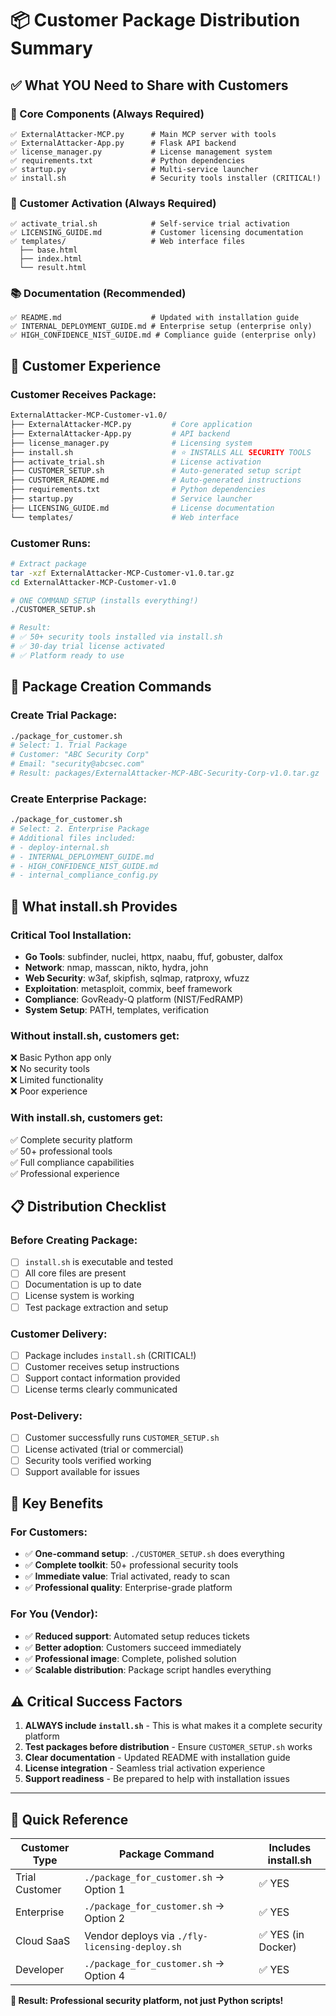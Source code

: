 # 📦 Customer Package Distribution Summary

## ✅ **What YOU Need to Share with Customers**

### **🔧 Core Components (Always Required)**
```
✅ ExternalAttacker-MCP.py      # Main MCP server with tools
✅ ExternalAttacker-App.py      # Flask API backend  
✅ license_manager.py           # License management system
✅ requirements.txt             # Python dependencies
✅ startup.py                   # Multi-service launcher
✅ install.sh                   # Security tools installer (CRITICAL!)
```

### **🎯 Customer Activation (Always Required)**
```
✅ activate_trial.sh            # Self-service trial activation
✅ LICENSING_GUIDE.md           # Customer licensing documentation
✅ templates/                   # Web interface files
  ├── base.html
  ├── index.html  
  └── result.html
```

### **📚 Documentation (Recommended)**
```
✅ README.md                    # Updated with installation guide
✅ INTERNAL_DEPLOYMENT_GUIDE.md # Enterprise setup (enterprise only)
✅ HIGH_CONFIDENCE_NIST_GUIDE.md # Compliance guide (enterprise only)
```

## 🚀 **Customer Experience**

### **Customer Receives Package:**
```bash
ExternalAttacker-MCP-Customer-v1.0/
├── ExternalAttacker-MCP.py         # Core application
├── ExternalAttacker-App.py         # API backend
├── license_manager.py              # Licensing system
├── install.sh                      # ⭐ INSTALLS ALL SECURITY TOOLS
├── activate_trial.sh               # License activation
├── CUSTOMER_SETUP.sh               # Auto-generated setup script
├── CUSTOMER_README.md              # Auto-generated instructions
├── requirements.txt                # Python dependencies
├── startup.py                      # Service launcher
├── LICENSING_GUIDE.md              # License documentation
└── templates/                      # Web interface
```

### **Customer Runs:**
```bash
# Extract package
tar -xzf ExternalAttacker-MCP-Customer-v1.0.tar.gz
cd ExternalAttacker-MCP-Customer-v1.0

# ONE COMMAND SETUP (installs everything!)
./CUSTOMER_SETUP.sh

# Result: 
# ✅ 50+ security tools installed via install.sh
# ✅ 30-day trial license activated
# ✅ Platform ready to use
```

## 🎯 **Package Creation Commands**

### **Create Trial Package:**
```bash
./package_for_customer.sh
# Select: 1. Trial Package
# Customer: "ABC Security Corp"
# Email: "security@abcsec.com"
# Result: packages/ExternalAttacker-MCP-ABC-Security-Corp-v1.0.tar.gz
```

### **Create Enterprise Package:**
```bash
./package_for_customer.sh  
# Select: 2. Enterprise Package
# Additional files included:
# - deploy-internal.sh
# - INTERNAL_DEPLOYMENT_GUIDE.md
# - HIGH_CONFIDENCE_NIST_GUIDE.md
# - internal_compliance_config.py
```

## 🔐 **What install.sh Provides**

### **Critical Tool Installation:**
- **Go Tools**: subfinder, nuclei, httpx, naabu, ffuf, gobuster, dalfox
- **Network**: nmap, masscan, nikto, hydra, john  
- **Web Security**: w3af, skipfish, sqlmap, ratproxy, wfuzz
- **Exploitation**: metasploit, commix, beef framework
- **Compliance**: GovReady-Q platform (NIST/FedRAMP)
- **System Setup**: PATH, templates, verification

### **Without install.sh, customers get:**
❌ Basic Python app only  
❌ No security tools  
❌ Limited functionality  
❌ Poor experience  

### **With install.sh, customers get:**
✅ Complete security platform  
✅ 50+ professional tools  
✅ Full compliance capabilities  
✅ Professional experience  

## 📋 **Distribution Checklist**

### **Before Creating Package:**
- [ ] `install.sh` is executable and tested
- [ ] All core files are present
- [ ] Documentation is up to date
- [ ] License system is working
- [ ] Test package extraction and setup

### **Customer Delivery:**
- [ ] Package includes `install.sh` (CRITICAL!)
- [ ] Customer receives setup instructions
- [ ] Support contact information provided
- [ ] License terms clearly communicated

### **Post-Delivery:**
- [ ] Customer successfully runs `CUSTOMER_SETUP.sh`
- [ ] License activated (trial or commercial)
- [ ] Security tools verified working
- [ ] Support available for issues

## 🎉 **Key Benefits**

### **For Customers:**
- ✅ **One-command setup**: `./CUSTOMER_SETUP.sh` does everything
- ✅ **Complete toolkit**: 50+ professional security tools
- ✅ **Immediate value**: Trial activated, ready to scan
- ✅ **Professional quality**: Enterprise-grade platform

### **For You (Vendor):**
- ✅ **Reduced support**: Automated setup reduces tickets
- ✅ **Better adoption**: Customers succeed immediately  
- ✅ **Professional image**: Complete, polished solution
- ✅ **Scalable distribution**: Package script handles everything

## ⚠️ **Critical Success Factors**

1. **ALWAYS include `install.sh`** - This is what makes it a complete security platform
2. **Test packages before distribution** - Ensure `CUSTOMER_SETUP.sh` works
3. **Clear documentation** - Updated README with installation guide
4. **License integration** - Seamless trial activation experience
5. **Support readiness** - Be prepared to help with installation issues

---

## 🎯 **Quick Reference**

| **Customer Type** | **Package Command** | **Includes install.sh** |
|------------------|-------------------|------------------------|
| Trial Customer | `./package_for_customer.sh` → Option 1 | ✅ YES |
| Enterprise | `./package_for_customer.sh` → Option 2 | ✅ YES |
| Cloud SaaS | Vendor deploys via `./fly-licensing-deploy.sh` | ✅ YES (in Docker) |
| Developer | `./package_for_customer.sh` → Option 4 | ✅ YES |

**🎉 Result: Professional security platform, not just Python scripts!** 